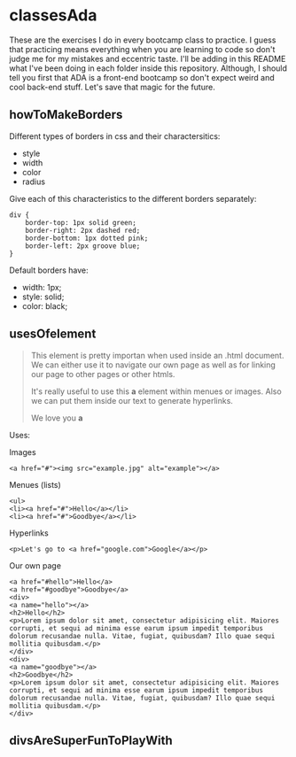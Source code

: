 # classesAda
These are the exercises I do in every bootcamp class to practice. 
I guess that practicing means everything when you are learning to code so don't judge me for my mistakes and eccentric taste.
I'll be adding in this README what I've been doing in each folder inside this repository.
Although, I should tell you first that ADA is a front-end bootcamp so don't expect weird and cool back-end stuff.
Let's save that magic for the future. 

## howToMakeBorders 

Different types of borders in css and their charactersitics: 
* style
* width
* color
* radius

Give each of this characteristics to the different borders separately:

    
    div {
    	border-top: 1px solid green;
    	border-right: 2px dashed red;
    	border-bottom: 1px dotted pink;
    	border-left: 2px groove blue;
    }

Default borders have:
* width: 1px;
* style: solid;
* color: black;


## usesOf<a>element

> This element is pretty importan when used inside an .html document. We can either use it to navigate our own page as well as for linking our page to other pages or other htmls.
>
> It's really useful to use this **a** element within menues or images. Also we can put them inside our text to generate hyperlinks. 
>
> We love you **a** 


Uses: 

Images 
    
    <a href="#"><img src="example.jpg" alt="example"></a>

Menues (lists)

    <ul>
	<li><a href="#">Hello</a></li>
	<li><a href="#">Goodbye</a></li>

Hyperlinks 

	<p>Let's go to <a href="google.com">Google</a></p>

Our own page 

	<a href="#hello">Hello</a>
	<a href="#goodbye">Goodbye</a>
	<div>
	<a name="hello"></a>
	<h2>Hello</h2>
	<p>Lorem ipsum dolor sit amet, consectetur adipisicing elit. Maiores corrupti, et sequi ad minima esse earum ipsum impedit temporibus dolorum recusandae nulla. Vitae, fugiat, quibusdam? Illo quae sequi mollitia quibusdam.</p>
	</div>
	<div>
	<a name="goodbye"></a>
	<h2>Goodbye</h2>
	<p>Lorem ipsum dolor sit amet, consectetur adipisicing elit. Maiores corrupti, et sequi ad minima esse earum ipsum impedit temporibus dolorum recusandae nulla. Vitae, fugiat, quibusdam? Illo quae sequi mollitia quibusdam.</p>
	</div>

## divsAreSuperFunToPlayWith








